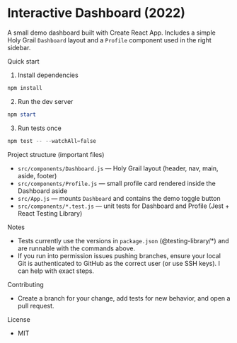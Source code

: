 # Interactive Dashboard (2022)

A small demo dashboard built with Create React App. Includes a simple Holy Grail `Dashboard` layout and a `Profile` component used in the right sidebar.

Quick start
1. Install dependencies

```powershell
npm install
```

2. Run the dev server

```powershell
npm start
```

3. Run tests once

```powershell
npm test -- --watchAll=false
```

Project structure (important files)
- `src/components/Dashboard.js` — Holy Grail layout (header, nav, main, aside, footer)
- `src/components/Profile.js` — small profile card rendered inside the Dashboard aside
- `src/App.js` — mounts `Dashboard` and contains the demo toggle button
- `src/components/*.test.js` — unit tests for Dashboard and Profile (Jest + React Testing Library)

Notes
- Tests currently use the versions in `package.json` (@testing-library/*) and are runnable with the commands above.
- If you run into permission issues pushing branches, ensure your local Git is authenticated to GitHub as the correct user (or use SSH keys). I can help with exact steps.

Contributing
- Create a branch for your change, add tests for new behavior, and open a pull request.

License
- MIT
